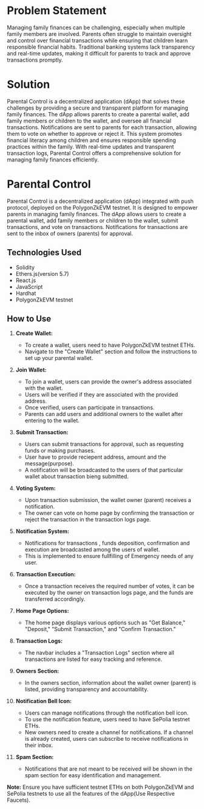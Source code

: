 # Problem Statement

Managing family finances can be challenging, especially when multiple family members are involved. Parents often struggle to maintain oversight and control over financial transactions while ensuring that children learn responsible financial habits. Traditional banking systems lack transparency and real-time updates, making it difficult for parents to track and approve transactions promptly.

# Solution

Parental Control is a decentralized application (dApp) that solves these challenges by providing a secure and transparent platform for managing family finances. The dApp allows parents to create a parental wallet, add family members or children to the wallet, and oversee all financial transactions. Notifications are sent to parents for each transaction, allowing them to vote on whether to approve or reject it. This system promotes financial literacy among children and ensures responsible spending practices within the family. With real-time updates and transparent transaction logs, Parental Control offers a comprehensive solution for managing family finances efficiently.

# Parental Control

Parental Control is a decentralized application (dApp) integrated with push protocol, deployed on the PolygonZkEVM testnet. It is designed to empower parents in managing family finances. The dApp allows users to create a parental wallet, add family members or children to the wallet, submit transactions, and vote on transactions. Notifications for transactions are sent to the inbox of owners (parents) for approval.

## Technologies Used
- Solidity
- Ethers.js(version 5.7)
- React.js
- JavaScript
- Hardhat
- PolygonZkEVM testnet

## How to Use

1. **Create Wallet:**
   - To create a wallet, users need to have PolygonZkEVM testnet ETHs. 
   - Navigate to the "Create Wallet" section and follow the instructions to set up your parental wallet.

2. **Join Wallet:**
   - To join a wallet, users can provide the owner's address associated with the wallet.
   - Users will be verified if they are associated with the provided address.
   - Once verified, users can participate in transactions.
   - Parents can add users and additional owners to the wallet after entering to the wallet.

3. **Submit Transaction:**
   - Users can submit transactions for approval, such as requesting funds or making purchases.
   - User have to provide reciepent address, amount and the message(purpose).
   - A notification will be broadcasted to the users of that particular wallet about transaction bieng submitted.

4. **Voting System:**
   - Upon transaction submission, the wallet owner (parent) receives a notification.
   - The owner can vote on home page by confirming the transaction
      or reject the transaction in the transaction logs page.

5. **Notification System:**
   - Notifications for transactions , funds deposition, confirmation and execution are broadcasted among the users of wallet.
   - This is implemented to ensure fullfilling of Emergency needs of any user.

6. **Transaction Execution:**
   - Once a transaction receives the required number of votes, it can be executed by the owner on transaction logs page,
     and the funds are transferred accordingly.

7. **Home Page Options:**
   - The home page displays various options such as "Get Balance," "Deposit," "Submit Transaction," and "Confirm Transaction."

8. **Transaction Logs:**
   - The navbar includes a "Transaction Logs" section where all transactions are listed for easy tracking and reference.

9. **Owners Section:**
   - In the owners section, information about the wallet owner (parent) is listed, providing transparency and accountability.

10. **Notification Bell Icon:**
    - Users can manage notifications through the notification bell icon.
    - To use the notification feature, users need to have SePolia testnet ETHs.
    - New owners need to create a channel for notifications. If a channel is already created, users can subscribe to receive notifications in their inbox.

11. **Spam Section:**
    - Notifications that are not meant to be received will be shown in the spam section for easy identification and management.

**Note:** Ensure you have sufficient testnet ETHs on both PolygonZkEVM and SePolia testnets to use all the features of the dApp(Use Respective Faucets).

